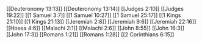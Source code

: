 [[Deuteronomy 13:13]]
[[Deuteronomy 13:14]]
[[Judges 2:10]]
[[Judges 19:22]]
[[1 Samuel 3:7]]
[[1 Samuel 10:27]]
[[1 Samuel 25:17]]
[[1 Kings 21:10]]
[[1 Kings 21:13]]
[[Jeremiah 2:8]]
[[Jeremiah 9:6]]
[[Jeremiah 22:16]]
[[Hosea 4:6]]
[[Malachi 2:1]]
[[Malachi 2:6]]
[[John 8:55]]
[[John 16:3]]
[[John 17:3]]
[[Romans 1:21]]
[[Romans 1:28]]
[[2 Corinthians 6:15]]
